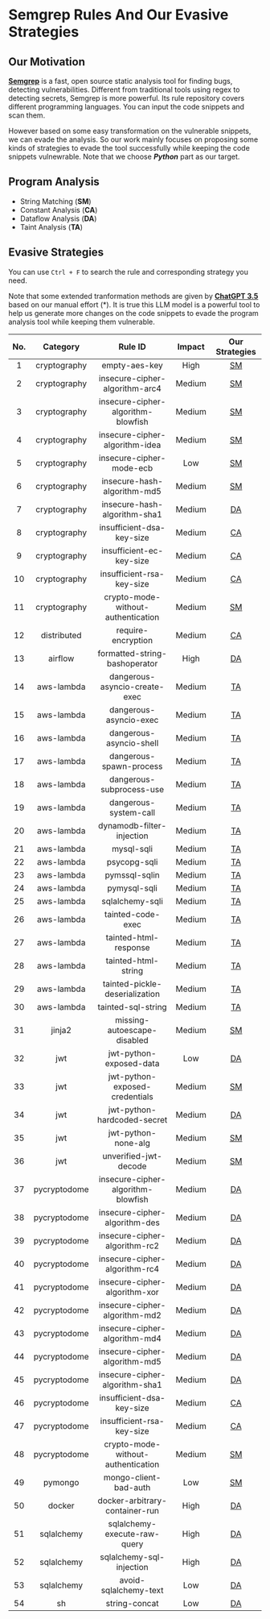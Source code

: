 # Semgrep Rules And Our Evasive Strategies
## Our Motivation
[**Semgrep**](https://semgrep.dev/) is a fast, open source static analysis tool for finding bugs, detecting vulnerabilities. Different from traditional tools using regex to detecting secrets, Semgrep is more powerful. Its rule repository covers different programming languages. You can input the code snippets and scan them.

However based on some easy transformation on the vulnerable snippets, we can evade the analysis. So our work mainly focuses on proposing some kinds of strategies to evade the tool successfully while keeping the code snippets vulnewrable. Note that we choose _**Python**_ part as our target.

## Program Analysis
- String Matching (**SM**)
- Constant Analysis (**CA**)
- Dataflow Analysis (**DA**)
- Taint Analysis (**TA**)

## Evasive Strategies
You can use `Ctrl + F` to search the rule and corresponding strategy you need. 

Note that some extended tranformation methods are given by [**ChatGPT 3.5**](https://chat.openai.com/) based on our manual effort (*). It is true this LLM model is a powerful tool to help us generate more changes on the code snippets to evade the program analysis tool while keeping them vulnerable.

| **No.** | **Category** | **Rule ID** | **Impact** | **Our Strategies** |
|:-------:|:------------:|:------------:|:----------:|:------------------:|
|   1     | cryptography | empty-aes-key | High | [SM](./cryptography/empty-aes-key.md) |
|   2     | cryptography | insecure-cipher-algorithm-arc4 | Medium | [SM](./cryptography/insecure-cipher-algorithm-arc4.md) |
|   3     | cryptography | insecure-cipher-algorithm-blowfish | Medium | [SM](./cryptography/insecure-cipher-algorithm-blowfish.md) |
|   4     | cryptography | insecure-cipher-algorithm-idea | Medium | [SM](./cryptography/insecure-cipher-algorithm-idea.md) |
|   5     | cryptography | insecure-cipher-mode-ecb | Low | [SM](./cryptography/insecure-cipher-mode-ecb.md) |
|   6     | cryptography | insecure-hash-algorithm-md5 | Medium | [SM](./cryptography/insecure-hash-algorithm-md5.md) |
|   7     | cryptography | insecure-hash-algorithm-sha1 | Medium | [DA](./cryptography/insecure-hash-algorithm-sha1.md) |
|   8     | cryptography | insufficient-dsa-key-size | Medium | [CA](./cryptography/insufficient-dsa-key-size.md) |
|   9     | cryptography | insufficient-ec-key-size | Medium | [CA](./cryptography/insufficient-ec-key-size.md) |
|   10    | cryptography | insufficient-rsa-key-size | Medium | [CA](./cryptography/insufficient-rsa-key-size.md) |
|   11    | cryptography | crypto-mode-without-authentication | Medium | [SM](./cryptography/crypto-mode-without-authentication.md) |
|   12    | distributed | require-encryption | Medium | [CA](./distributed/require-encryption.md) |
|   13    | airflow | formatted-string-bashoperator | High | [DA](./airflow/formatted-string-bashoperator.md) |
|   14    | aws-lambda | dangerous-asyncio-create-exec | Medium | [TA](./aws-lambda/dangerous-asyncio-create-exec.md) |
|   15    | aws-lambda | dangerous-asyncio-exec | Medium | [TA](./aws-lambda/dangerous-asyncio-exec.md) |
|   16    | aws-lambda | dangerous-asyncio-shell | Medium | [TA](./aws-lambda/dangerous-asyncio-shell.md) |
|   17    | aws-lambda | dangerous-spawn-process | Medium | [TA](./aws-lambda/dangerous-spawn-process.md) |
|   18    | aws-lambda | dangerous-subprocess-use | Medium | [TA](./aws-lambda/dangerous-subprocess-use.md) |
|   19    | aws-lambda | dangerous-system-call | Medium | [TA](./aws-lambda/dangerous-system-call.md) |
|   20    | aws-lambda | dynamodb-filter-injection | Medium | [TA](./aws-lambda/dynamodb-filter-injection.md) |
|   21    | aws-lambda | mysql-sqli | Medium | [TA](./aws-lambda/mysql-sqli.md) |
|   22    | aws-lambda | psycopg-sqli | Medium | [TA](./aws-lambda/psycopg-sqli.md) |
|   23    | aws-lambda | pymssql-sqlin | Medium | [TA](./aws-lambda/pymssql-sqli.md) |
|   24    | aws-lambda | pymysql-sqli | Medium | [TA](./aws-lambda/pymysql-sqli.md) |
|   25    | aws-lambda | sqlalchemy-sqli | Medium | [TA](./aws-lambda/sqlalchemy-sqli.md) |
|   26    | aws-lambda | tainted-code-exec | Medium | [TA](./aws-lambda/tainted-code-exec.md) |
|   27    | aws-lambda | tainted-html-response | Medium | [TA](./aws-lambda/tainted-html-response.md) |
|   28    | aws-lambda | tainted-html-string | Medium | [TA](./aws-lambda/tainted-html-string.md) |
|   29    | aws-lambda | tainted-pickle-deserialization | Medium | [TA](./aws-lambda/tainted-pickle-deserialization.md) |
|   30    | aws-lambda | tainted-sql-string | Medium | [TA](./aws-lambda/tainted-sql-string.md) |
|   31    | jinja2 | missing-autoescape-disabled | Medium | [SM](./jinja2/missing-autoescape-disabled.md) |
|   32    | jwt | jwt-python-exposed-data | Low | [DA](./jwt/jwt-python-exposed-data.md) |
|   33    | jwt | jwt-python-exposed-credentials | Medium | [SM](./jwt/jwt-python-exposed-credentials.md) |
|   34    | jwt | jwt-python-hardcoded-secret | Medium | [DA](./jwt/jwt-python-hardcoded-secret.md) |
|   35    | jwt | jwt-python-none-alg | Medium | [SM](./jwt/jwt-python-none-alg.md) |
|   36    | jwt | unverified-jwt-decode | Medium | [SM](./jwt/unverified-jwt-decode.md) |
|   37    | pycryptodome | insecure-cipher-algorithm-blowfish | Medium | [DA](./pycryptodome/insecure-cipher-algorithm-blowfish.md) |
|   38    | pycryptodome | insecure-cipher-algorithm-des | Medium | [DA](./pycryptodome/insecure-cipher-algorithm-des.md) |
|   39    | pycryptodome | insecure-cipher-algorithm-rc2 | Medium | [DA](./pycryptodome/insecure-cipher-algorithm-rc2.md) |
|   40    | pycryptodome | insecure-cipher-algorithm-rc4 | Medium | [DA](./pycryptodome/insecure-cipher-algorithm-rc4.md) |
|   41    | pycryptodome | insecure-cipher-algorithm-xor | Medium | [DA](./pycryptodome/insecure-cipher-algorithm-xor.md) |
|   42    | pycryptodome | insecure-cipher-algorithm-md2 | Medium | [DA](./pycryptodome/insecure-cipher-algorithm-md2.md) |
|   43    | pycryptodome | insecure-cipher-algorithm-md4 | Medium | [DA](./pycryptodome/insecure-cipher-algorithm-md4.md) |
|   44    | pycryptodome | insecure-cipher-algorithm-md5 | Medium | [DA](./pycryptodome/insecure-cipher-algorithm-md5.md) |
|   45    | pycryptodome | insecure-cipher-algorithm-sha1 | Medium | [DA](./pycryptodome/insecure-cipher-algorithm-sha1.md) |
|   46    | pycryptodome | insufficient-dsa-key-size | Medium | [CA](./pycryptodome/insufficient-dsa-key-size.md) |
|   47    | pycryptodome | insufficient-rsa-key-size | Medium | [CA](./pycryptodome/insufficient-rsa-key-size.md) |
|   48    | pycryptodome | crypto-mode-without-authentication | Medium | [SM](./pycryptodome/crypto-mode-without-authentication.md) |
|   49    | pymongo | mongo-client-bad-auth | Low | [SM](./pymongo/mongo-client-bad-auth.md) |
|   50    | docker | docker-arbitrary-container-run | High | [DA](./docker/docker-arbitrary-container-run.md) |
|   51    | sqlalchemy | sqlalchemy-execute-raw-query | High | [DA](./sqlalchemy/sqlalchemy-execute-raw-query.md) |
|   52    | sqlalchemy | sqlalchemy-sql-injection | High | [DA](./sqlalchemy/sqlalchemy-sql-injection.md) |
|   53    | sqlalchemy | avoid-sqlalchemy-text | Low | [DA](./sqlalchemy/avoid-sqlalchemy-text.md) |
|   54    | sh | string-concat | Low | [DA](./sh/string-concat.md) |
